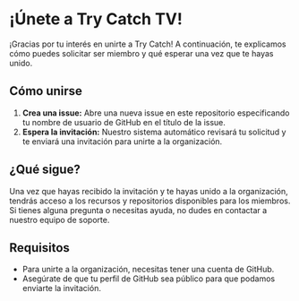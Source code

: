 # ¡Únete a Try Catch TV!

¡Gracias por tu interés en unirte a Try Catch! A continuación, te explicamos cómo puedes solicitar ser miembro y qué esperar una vez que te hayas unido.

## Cómo unirse

1. **Crea una issue:** Abre una nueva issue en este repositorio especificando tu nombre de usuario de GitHub en el título de la issue.
2. **Espera la invitación:** Nuestro sistema automático revisará tu solicitud y te enviará una invitación para unirte a la organización.

## ¿Qué sigue?

Una vez que hayas recibido la invitación y te hayas unido a la organización, tendrás acceso a los recursos y repositorios disponibles para los miembros. Si tienes alguna pregunta o necesitas ayuda, no dudes en contactar a nuestro equipo de soporte.

## Requisitos

- Para unirte a la organización, necesitas tener una cuenta de GitHub.
- Asegúrate de que tu perfil de GitHub sea público para que podamos enviarte la invitación.